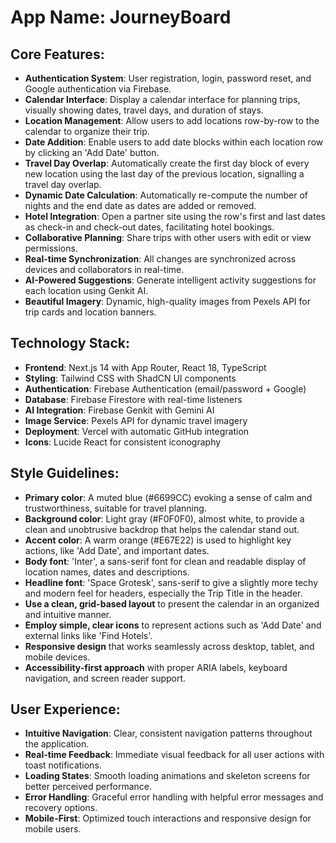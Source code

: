 # **App Name**: JourneyBoard

## Core Features:

- **Authentication System**: User registration, login, password reset, and Google authentication via Firebase.
- **Calendar Interface**: Display a calendar interface for planning trips, visually showing dates, travel days, and duration of stays.
- **Location Management**: Allow users to add locations row-by-row to the calendar to organize their trip.
- **Date Addition**: Enable users to add date blocks within each location row by clicking an 'Add Date' button.
- **Travel Day Overlap**: Automatically create the first day block of every new location using the last day of the previous location, signalling a travel day overlap.
- **Dynamic Date Calculation**: Automatically re-compute the number of nights and the end date as dates are added or removed.
- **Hotel Integration**: Open a partner site using the row's first and last dates as check-in and check-out dates, facilitating hotel bookings.
- **Collaborative Planning**: Share trips with other users with edit or view permissions.
- **Real-time Synchronization**: All changes are synchronized across devices and collaborators in real-time.
- **AI-Powered Suggestions**: Generate intelligent activity suggestions for each location using Genkit AI.
- **Beautiful Imagery**: Dynamic, high-quality images from Pexels API for trip cards and location banners.

## Technology Stack:

- **Frontend**: Next.js 14 with App Router, React 18, TypeScript
- **Styling**: Tailwind CSS with ShadCN UI components
- **Authentication**: Firebase Authentication (email/password + Google)
- **Database**: Firebase Firestore with real-time listeners
- **AI Integration**: Firebase Genkit with Gemini AI
- **Image Service**: Pexels API for dynamic travel imagery
- **Deployment**: Vercel with automatic GitHub integration
- **Icons**: Lucide React for consistent iconography

## Style Guidelines:

- **Primary color**: A muted blue (#6699CC) evoking a sense of calm and trustworthiness, suitable for travel planning.
- **Background color**: Light gray (#F0F0F0), almost white, to provide a clean and unobtrusive backdrop that helps the calendar stand out.
- **Accent color**: A warm orange (#E67E22) is used to highlight key actions, like 'Add Date', and important dates.
- **Body font**: 'Inter', a sans-serif font for clean and readable display of location names, dates and descriptions.
- **Headline font**: 'Space Grotesk', sans-serif to give a slightly more techy and modern feel for headers, especially the Trip Title in the header.
- **Use a clean, grid-based layout** to present the calendar in an organized and intuitive manner.
- **Employ simple, clear icons** to represent actions such as 'Add Date' and external links like 'Find Hotels'.
- **Responsive design** that works seamlessly across desktop, tablet, and mobile devices.
- **Accessibility-first approach** with proper ARIA labels, keyboard navigation, and screen reader support.

## User Experience:

- **Intuitive Navigation**: Clear, consistent navigation patterns throughout the application.
- **Real-time Feedback**: Immediate visual feedback for all user actions with toast notifications.
- **Loading States**: Smooth loading animations and skeleton screens for better perceived performance.
- **Error Handling**: Graceful error handling with helpful error messages and recovery options.
- **Mobile-First**: Optimized touch interactions and responsive design for mobile users.